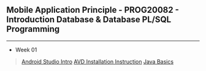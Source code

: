 ## Mobile Application Principle - PROG20082 - Introduction Database & Database PL/SQL Programming

---

- Week 01 

> [Android Studio Intro](./getting_started/Android_Studio_Intro.pdf)
> [AVD Installation Instruction](./getting_started/AVD_Installation_Instructions.pdf)
> [Java Basics](./getting_started/Java_Basics.pdf)
